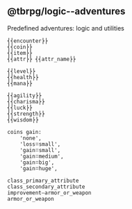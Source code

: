## @tbrpg/logic--adventures

Predefined adventures: logic and utilities

```
⎨⎨encounter⎬⎬
⎨⎨coin⎬⎬
⎨⎨item⎬⎬
⎨⎨attr⎬⎬ ⎨⎨attr_name⎬⎬

⎨⎨level⎬⎬
⎨⎨health⎬⎬
⎨⎨mana⎬⎬

⎨⎨agility⎬⎬
⎨⎨charisma⎬⎬
⎨⎨luck⎬⎬
⎨⎨strength⎬⎬
⎨⎨wisdom⎬⎬

coins gain:
	'none',
	'lossꘌsmall',
	'gainꘌsmall',
	'gainꘌmedium',
	'gainꘌbig',
	'gainꘌhuge',

class_primary_attribute
class_secondary_attribute
improvementⵧarmor_or_weapon
armor_or_weapon

```
